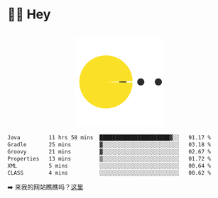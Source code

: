 
# 👋🏻 Hey
<div align="center">
	<br>
	<img src="https://raw.githubusercontent.com/Aniket965/Aniket965/master/pacman.svg?sanitize=true" width="200" height="200">
	<br>
</div>

<!--START_SECTION:waka-->

```text
Java         11 hrs 58 mins  ██████████████████████▓░░   91.17 %
Gradle       25 mins         ▓░░░░░░░░░░░░░░░░░░░░░░░░   03.18 %
Groovy       21 mins         ▓░░░░░░░░░░░░░░░░░░░░░░░░   02.67 %
Properties   13 mins         ▒░░░░░░░░░░░░░░░░░░░░░░░░   01.72 %
XML          5 mins          ░░░░░░░░░░░░░░░░░░░░░░░░░   00.64 %
CLASS        4 mins          ░░░░░░░░░░░░░░░░░░░░░░░░░   00.62 %
```

<!--END_SECTION:waka-->

 ➡️  来我的网站瞧瞧吗？[这里](https://www.shaolongfei.com)
